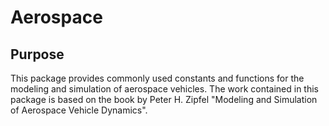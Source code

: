 # Aerospace
## Purpose
This package provides commonly used constants and functions for the modeling and simulation of aerospace vehicles.  The work contained in this package is based on the book by Peter H. Zipfel "Modeling and Simulation of Aerospace Vehicle Dynamics".
